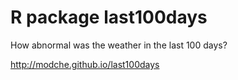 # R package last100days
How abnormal was the weather in the last 100 days?

http://modche.github.io/last100days
